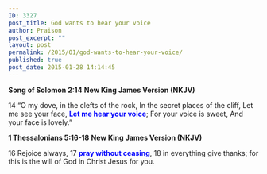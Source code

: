 ```yaml
---
ID: 3327
post_title: God wants to hear your voice
author: Praison
post_excerpt: ""
layout: post
permalink: /2015/01/god-wants-to-hear-your-voice/
published: true
post_date: 2015-01-28 14:14:45
---
```

<strong>Song of Solomon 2:14</strong>
<strong> New King James Version (NKJV)</strong>

14 “O my dove, in the clefts of the rock,
In the secret places of the cliff,
Let me see your face,
<span style="color: #0000ff;"><strong>Let me hear your voice</strong></span>;
For your voice is sweet,
And your face is lovely.”

<strong>1 Thessalonians 5:16-18</strong>
<strong> New King James Version (NKJV)</strong>

16 Rejoice always, 17 <span style="color: #0000ff;"><strong>pray without ceasing</strong></span>, 18 in everything give thanks; for this is the will of God in Christ Jesus for you.